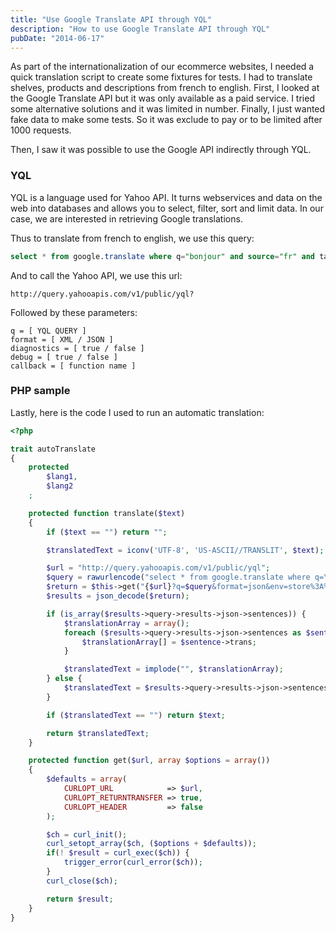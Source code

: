 ```yaml
---
title: "Use Google Translate API through YQL"
description: "How to use Google Translate API through YQL"
pubDate: "2014-06-17"
---
```


As part of the internationalization of our ecommerce websites, I needed a quick translation script to create some fixtures for tests.
I had to translate shelves, products and descriptions from french to english. First, I looked at the Google Translate API but it was only available as a paid service.
I tried some alternative solutions and it was limited in number. Finally, I just wanted fake data to make some tests. So it was exclude to pay or to be limited after 1000 requests.

Then, I saw it was possible to use the Google API indirectly through YQL.

### YQL

YQL is a language used for Yahoo API. It turns webservices and data on the web into databases and allows you to select, filter, sort and limit data. In our case, we are interested in retrieving Google translations.

Thus to translate from french to english, we use this query:

```sql
select * from google.translate where q="bonjour" and source="fr" and target="en"
```

And to call the Yahoo API, we use this url:

```text
http://query.yahooapis.com/v1/public/yql?
```

Followed by these parameters:

```text
q = [ YQL QUERY ]
format = [ XML / JSON ]
diagnostics = [ true / false ]
debug = [ true / false ]
callback = [ function name ]
```

### PHP sample

Lastly, here is the code I used to run an automatic translation:

```php
<?php

trait autoTranslate
{
    protected
        $lang1,
        $lang2
    ;

    protected function translate($text)
    {
        if ($text == "") return "";

        $translatedText = iconv('UTF-8', 'US-ASCII//TRANSLIT', $text);

        $url = "http://query.yahooapis.com/v1/public/yql";
        $query = rawurlencode("select * from google.translate where q=\"{$translatedText}\" and source=\"{$this->lang1}\" and target=\"{$this->lang2}\";");
        $return = $this->get("{$url}?q=$query&format=json&env=store%3A%2F%2Fdatatables.org%2Falltableswithkeys");
        $results = json_decode($return);

        if (is_array($results->query->results->json->sentences)) {
            $translationArray = array();
            foreach ($results->query->results->json->sentences as $sentence) {
                $translationArray[] = $sentence->trans;
            }

            $translatedText = implode("", $translationArray);
        } else {
            $translatedText = $results->query->results->json->sentences->trans;
        }

        if ($translatedText == "") return $text;

        return $translatedText;
    }

    protected function get($url, array $options = array())
    {
        $defaults = array(
            CURLOPT_URL            => $url,
            CURLOPT_RETURNTRANSFER => true,
            CURLOPT_HEADER         => false
        );

        $ch = curl_init();
        curl_setopt_array($ch, ($options + $defaults));
        if(! $result = curl_exec($ch)) {
            trigger_error(curl_error($ch));
        }
        curl_close($ch);

        return $result;
    }
}
```
